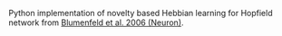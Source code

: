 Python implementation of novelty based Hebbian learning for Hopfield network from [Blumenfeld et al. 2006 (Neuron)](https://www.sciencedirect.com/science/article/pii/S0896627306006386?via%3Dihub).